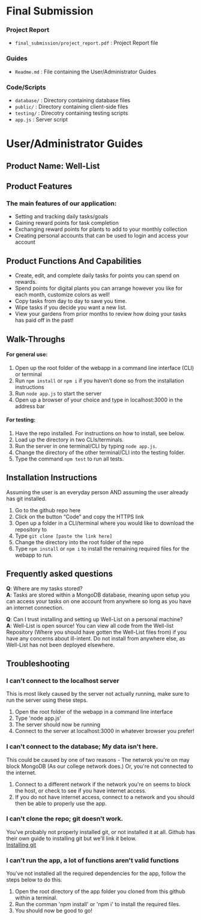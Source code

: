# Final Submission

### Project Report
- `final_submission/project_report.pdf` : Project Report file

### Guides
- `Readme.md` : File containing the User/Administrator Guides

### Code/Scripts
- `database/` : Directory containing database files
- `public/` : Directory containing client-side files
- `testing/` : Direcotry containing testing scripts
- `app.js` : Server script

# User/Administrator Guides

## Product Name: Well-List

## Product Features

### The main features of our application:
- Setting and tracking daily tasks/goals
- Gaining reward points for task completion
- Exchanging reward points for plants to add to your monthly collection
- Creating personal accounts that can be used to login and access your account

## Product Functions And Capabilities
- Create, edit, and complete daily tasks for points you can spend on rewards.
- Spend points for digital plants you can arrange however you like for each month, customize colors as well!
- Copy tasks from day to day to save you time.
- Wipe tasks if you decide you want a new list.
- View your gardens from prior months to review how doing your tasks has paid off in the past!

## Walk-Throughs

#### For general use:
1. Open up the root folder of the webapp in a command line interface (CLI) or terminal
2. Run `npm install` or `npm i` if you haven’t done so from the installation instructions
3. Run `node app.js` to start the server
4. Open up a browser of your choice and type in localhost:3000 in the address bar

#### For testing:
1. Have the repo installed. For instructions on how to install, see below.
2. Load up the directory in two CLIs/terminals.
3. Run the server in one terminal/CLI by typing `node app.js`.
4. Change the directory of the other terminal/CLI into the testing folder.
5. Type the command `npm test` to run all tests.

## Installation Instructions
Assuming the user is an everyday person AND assuming the user already has git installed.
1. Go to the github repo here
2. Click on the button “Code” and copy the HTTPS link
3. Open up a folder in a CLI/terminal where you would like to download the repository to
4. Type `git clone [paste the link here]`
5. Change the directory into the root folder of the repo
6. Type `npm install` or `npm i` to install the remaining required files for the webapp to run.

## Frequently asked questions  
**Q**: Where are my tasks stored?  
**A**: Tasks are stored within a MongoDB database, meaning upon setup you can access your tasks on one account from anywhere so long as you have an internet connection.  

**Q**: Can I trust installing and setting up Well-List on a personal machine?  
**A**: Well-List is open source! You can view all code from the Well-list Repository (Where you should have gotten the Well-List files from) if you have any concerns about ill-intent. Do not install from anywhere else, as Well-List has not been deployed elsewhere.  

## Troubleshooting  

### I can't connect to the localhost server
This is most likely caused by the server not actually running, make sure to run the server using these steps.
1. Open the root folder of the webapp in a command line interface
1. Type 'node app.js'
1. The server should now be running
1. Connect to the server at localhost:3000 in whatever browser you prefer!

### I can't connect to the database; My data isn't here.
This could be caused by one of two reasons - The netwrok you're on may block MongoDB (As our college network does.) Or, you're not connected to the internet.
1. Connect to a different network if the network you're on seems to block the host, or check to see if you have internet access.
1. If you do not have internet access, connect to a network and you should then be able to properly use the app.

### I can't clone the repo; git doesn't work.
You've probably not properly installed git, or not installed it at all. Github has their own guide to installing git but we'll link it below.  
[Installing git](https://github.com/git-guides/install-git)  

### I can't run the app, a lot of functions aren't valid functions
You've not installed all the required dependencies for the app, follow the steps below to do this.
1. Open the root directory of the app folder you cloned from this github within a terminal.
2. Run the comman 'npm install' or 'npm i' to install the required files.
3. You should now be good to go!
